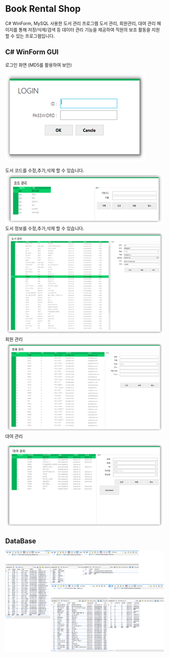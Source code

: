 # Book Rental Shop
C# WinForm, MySQL 사용한 도서 관리 프로그램
도서 관리, 회원관리, 대여 관리 페이지를 통해 저장/삭제/검색 등 데이터 관리 기능을 제공하여
직원의 보조 활동을 지원 할 수 있는 프로그램입니다.

## C# WinForm GUI
로그인 화면 (MD5를 활용하여 보안)

![](/readmeFile/BookRentalShop_Login.png)

도서 코드를 수정,추가,삭제 할 수 있습니다.
![](/readmeFile/BookRentalShop_CodeManagement.png)
도서 정보를 수정,추가,삭제 할 수 있습니다.
![](/readmeFile/BookRentalShop_BookManagement.png)
회원 관리
![](/readmeFile/BookRentalShop_MemberManagement.png)
대여 관리

![](/readmeFile/BookRentalShop_RentalManagement.png)


## DataBase
![](/readmeFile/BookRentalShop_DB_Tables.png)
